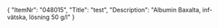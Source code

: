 {
  "ItemNr": "048015",
  "Title": "test",
  "Description": "Albumin Baxalta, inf-vätska, lösning 50 g/l"
}